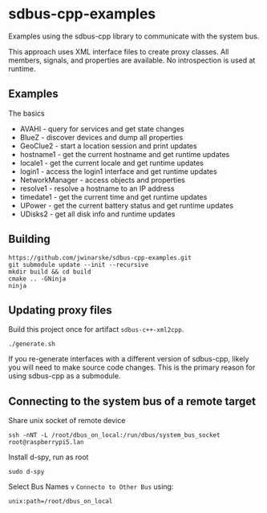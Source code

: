 # sdbus-cpp-examples

Examples using the sdbus-cpp library to communicate with the system bus.

This approach uses XML interface files to create proxy classes. All members, signals, and properties are available. No
introspection is used at runtime.

## Examples

The basics

* AVAHI - query for services and get state changes
* BlueZ - discover devices and dump all properties
* GeoClue2 - start a location session and print updates
* hostname1 - get the current hostname and get runtime updates
* locale1 - get the current locale and get runtime updates
* login1 - access the login1 interface and get runtime updates
* NetworkManager - access objects and properties
* resolve1 - resolve a hostname to an IP address
* timedate1 - get the current time and get runtime updates
* UPower - get the current battery status and get runtime updates
* UDisks2 - get all disk info and runtime updates

## Building

    https://github.com/jwinarske/sdbus-cpp-examples.git
    git submodule update --init --recursive
    mkdir build && cd build
    cmake .. -GNinja
    ninja

## Updating proxy files

Build this project once for artifact `sdbus-c++-xml2cpp`.

    ./generate.sh

If you re-generate interfaces with a different version of sdbus-cpp, likely you will need to make source code changes.
This is the primary reason for using sdbus-cpp as a submodule.

## Connecting to the system bus of a remote target

Share unix socket of remote device

    ssh -nNT -L /root/dbus_on_local:/run/dbus/system_bus_socket root@raspberrypi5.lan

Install d-spy, run as root

    sudo d-spy

Select Bus Names `v` `Connecto to Other Bus` using:

    unix:path=/root/dbus_on_local